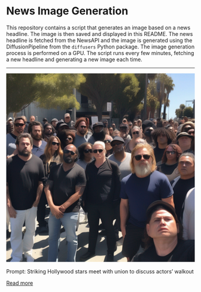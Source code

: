 # News Image Generation
This repository contains a script that generates an image based on a news headline. The image is then saved and displayed in this README.
The news headline is fetched from the NewsAPI and the image is generated using the DiffusionPipeline from the `diffusers` Python package. The image generation process is performed on a GPU.
The script runs every few minutes, fetching a new headline and generating a new image each time.

---

![Generated Image](image.png)

Prompt: Striking Hollywood stars meet with union to discuss actors’ walkout

[Read more](https://www.theguardian.com/culture/2023/jul/17/striking-hollywood-stars-sag-aftra-union)